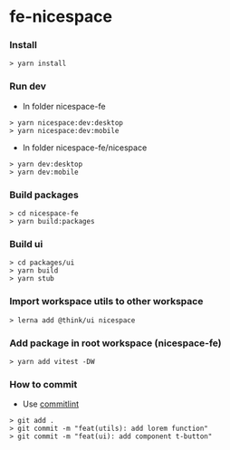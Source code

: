 # fe-nicespace

### Install

```
> yarn install
```

### Run dev

- In folder nicespace-fe
```
> yarn nicespace:dev:desktop
> yarn nicespace:dev:mobile
```

- In folder nicespace-fe/nicespace
```
> yarn dev:desktop
> yarn dev:mobile  
```

### Build packages

```
> cd nicespace-fe
> yarn build:packages
```

### Build ui

```
> cd packages/ui
> yarn build
> yarn stub
```

### Import workspace utils to other workspace

```
> lerna add @think/ui nicespace
```

### Add package in root workspace (nicespace-fe)

```
> yarn add vitest -DW
```

### How to commit
 - Use [commitlint](https://github.com/conventional-changelog/commitlint)
```
> git add .
> git commit -m "feat(utils): add lorem function"
> git commit -m "feat(ui): add component t-button"
```
